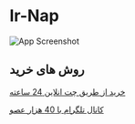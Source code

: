 # Ir-Nap


![App Screenshot](https://i.ibb.co/Y3DkDjh/fcf3824e8dfa487bc1a833b08fbbcdea.png)


## روش های خرید 

[خرید از طریق چت انلاین 24 ساعته ](https://go.crisp.chat/chat/embed/?website_id=acab72b2-df75-4052-99b2-55b457918afa)


[کانال تلگرام با 40 هزار عصو ](https://t.me/IRAN_NapsternetV)



